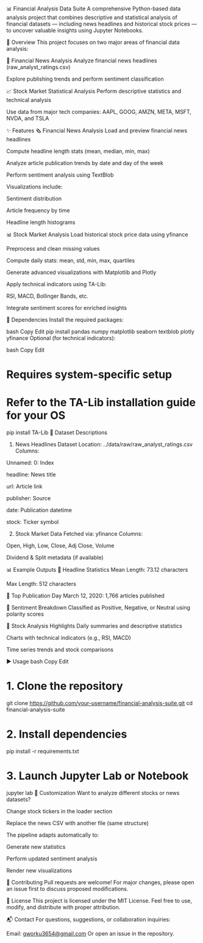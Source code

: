 📊 Financial Analysis Data Suite
A comprehensive Python-based data analysis project that combines descriptive and statistical analysis of financial datasets — including news headlines and historical stock prices — to uncover valuable insights using Jupyter Notebooks.

📁 Overview
This project focuses on two major areas of financial data analysis:

📰 Financial News Analysis
Analyze financial news headlines (raw_analyst_ratings.csv)

Explore publishing trends and perform sentiment classification

📈 Stock Market Statistical Analysis
Perform descriptive statistics and technical analysis

Use data from major tech companies: AAPL, GOOG, AMZN, META, MSFT, NVDA, and TSLA

✨ Features
🗞️ Financial News Analysis
Load and preview financial news headlines

Compute headline length stats (mean, median, min, max)

Analyze article publication trends by date and day of the week

Perform sentiment analysis using TextBlob

Visualizations include:

Sentiment distribution

Article frequency by time

Headline length histograms

📊 Stock Market Analysis
Load historical stock price data using yfinance

Preprocess and clean missing values

Compute daily stats: mean, std, min, max, quartiles

Generate advanced visualizations with Matplotlib and Plotly

Apply technical indicators using TA-Lib:

RSI, MACD, Bollinger Bands, etc.

Integrate sentiment scores for enriched insights

🧰 Dependencies
Install the required packages:

bash
Copy
Edit
pip install pandas numpy matplotlib seaborn textblob plotly yfinance
Optional (for technical indicators):

bash
Copy
Edit
# Requires system-specific setup
# Refer to the TA-Lib installation guide for your OS
pip install TA-Lib
📂 Dataset Descriptions
1. News Headlines Dataset
Location: ../data/raw/raw_analyst_ratings.csv
Columns:

Unnamed: 0: Index

headline: News title

url: Article link

publisher: Source

date: Publication datetime

stock: Ticker symbol

2. Stock Market Data
Fetched via: yfinance
Columns:

Open, High, Low, Close, Adj Close, Volume

Dividend & Split metadata (if available)

📊 Example Outputs
📌 Headline Statistics
Mean Length: 73.12 characters

Max Length: 512 characters

📌 Top Publication Day
March 12, 2020: 1,766 articles published

📌 Sentiment Breakdown
Classified as Positive, Negative, or Neutral using polarity scores

📌 Stock Analysis Highlights
Daily summaries and descriptive statistics

Charts with technical indicators (e.g., RSI, MACD)

Time series trends and stock comparisons

▶️ Usage
bash
Copy
Edit
# 1. Clone the repository
git clone https://github.com/your-username/financial-analysis-suite.git
cd financial-analysis-suite

# 2. Install dependencies
pip install -r requirements.txt

# 3. Launch Jupyter Lab or Notebook
jupyter lab
🧪 Customization
Want to analyze different stocks or news datasets?

Change stock tickers in the loader section

Replace the news CSV with another file (same structure)

The pipeline adapts automatically to:

Generate new statistics

Perform updated sentiment analysis

Render new visualizations

🤝 Contributing
Pull requests are welcome!
For major changes, please open an issue first to discuss proposed modifications.

📜 License
This project is licensed under the MIT License.
Feel free to use, modify, and distribute with proper attribution.

📬 Contact
For questions, suggestions, or collaboration inquiries:

Email: gworku3654@gmail.com
Or open an issue in the repository.
